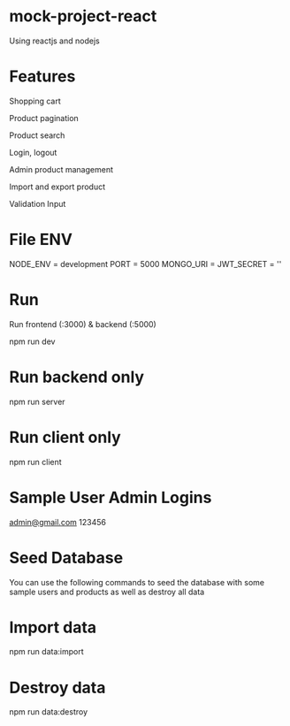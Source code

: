 ﻿# mock-project-react
 
 Using reactjs and nodejs
 
# Features
Shopping cart

Product pagination

Product search

Login, logout

Admin product management

Import and export product

Validation Input


# File ENV
NODE_ENV = development
PORT = 5000
MONGO_URI = 
JWT_SECRET = ''


# Run
Run frontend (:3000) & backend (:5000)

npm run dev

# Run backend only
npm run server

# Run client only
npm run client

# Sample User Admin Logins

admin@gmail.com
123456

# Seed Database
You can use the following commands to seed the database with some sample users and products as well as destroy all data

# Import data
npm run data:import

# Destroy data
npm run data:destroy



